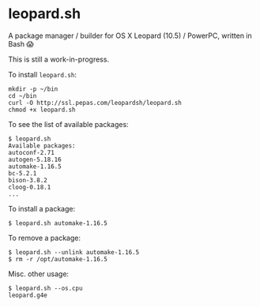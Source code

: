 # leopard.sh

A package manager / builder for OS X Leopard (10.5) / PowerPC, written in Bash 😱

This is still a work-in-progress.

To install `leopard.sh`:

```
mkdir -p ~/bin
cd ~/bin
curl -O http://ssl.pepas.com/leopardsh/leopard.sh
chmod +x leopard.sh
```

To see the list of available packages:

```
$ leopard.sh 
Available packages:
autoconf-2.71
autogen-5.18.16
automake-1.16.5
bc-5.2.1
bison-3.8.2
cloog-0.18.1
...
```

To install a package:

```
$ leopard.sh automake-1.16.5
```

To remove a package:

```
$ leopard.sh --unlink automake-1.16.5
$ rm -r /opt/automake-1.16.5
```

Misc. other usage:

```
$ leopard.sh --os.cpu
leopard.g4e
```
